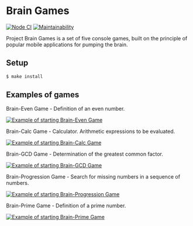 # Brain Games

[![Node CI](https://github.com/superpuper32/frontend-project-lvl1/workflows/Node%20CI/badge.svg)](https://github.com/superpuper32/frontend-project-lvl1/actions)
[![Maintainability](https://api.codeclimate.com/v1/badges/a99a88d28ad37a79dbf6/maintainability)](https://codeclimate.com/github/codeclimate/codeclimate/maintainability)

Project Brain Games is a set of five console games, built on the principle of popular mobile applications for pumping the brain.

## Setup

```sh
$ make install
```

## Examples of games

Brain-Even Game - Definition of an even number.

[![Example of starting Brain-Even Game](https://asciinema.org/a/Mb8GFNH1WVfez4PfpzQJAJ6nq.svg)](https://asciinema.org/a/Mb8GFNH1WVfez4PfpzQJAJ6nq)

Brain-Calc Game - Calculator. Arithmetic expressions to be evaluated.

[![Example of starting Brain-Calc Game](https://asciinema.org/a/SWI2sQxDcKxj1zSSYffL9MStd.svg)](https://asciinema.org/a/SWI2sQxDcKxj1zSSYffL9MStd)

Brain-GCD Game - Determination of the greatest common factor.

[![Example of starting Brain-GCD Game](https://asciinema.org/a/pkHVnFhvsZsuNnLg4lmcwgnNN.svg)](https://asciinema.org/a/pkHVnFhvsZsuNnLg4lmcwgnNN)

Brain-Progression Game - Search for missing numbers in a sequence of numbers.

[![Example of starting Brain-Progression Game](https://asciinema.org/a/gFbSsEtE9hpqEwvC3LdUXvRcg.svg)](https://asciinema.org/a/gFbSsEtE9hpqEwvC3LdUXvRcg)

Brain-Prime Game - Definition of a prime number.

[![Example of starting Brain-Prime Game](https://asciinema.org/a/jjYCz4GLxahOAc4k3kX0pxBAx.svg)](https://asciinema.org/a/jjYCz4GLxahOAc4k3kX0pxBAx)